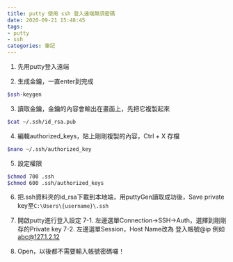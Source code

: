```yaml
---
title: putty 使用 ssh 登入遠端無須密碼
date: 2020-09-21 15:48:45
tags:
- putty
- ssh
categories: 筆記
---
```

1. 先用putty登入遠端

2. 生成金鑰，一直enter到完成
```bash
$ssh-keygen
```
<!-- more -->
3. 讀取金鑰，金鑰的內容會輸出在畫面上，先把它複製起來
```bash
$cat ~/.ssh/id_rsa.pub
```

4. 編輯authorized_keys，貼上剛剛複製的內容，Ctrl + X 存檔
```bash
$nano ~/.ssh/authorized_key
```

5. 設定權限
```bash
$chmod 700 .ssh
$chmod 600 .ssh/authorized_keys
```

6. 把.ssh資料夾的id_rsa下載到本地端，用puttyGen讀取成功後，Save private key至`C:\Users\{username}\.ssh`

7. 開啟putty進行登入設定
 7-1. 左邊選單Connection->SSH->Auth，選擇到剛剛存的Private key
 7-2. 左邊選單Session，Host Name改為 登入帳號@ip 例如 abc@127.1.2.12

8. Open，以後都不需要輸入帳號密碼囉！